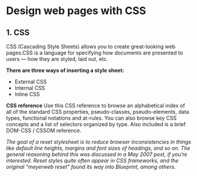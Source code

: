 # Design web pages with CSS
## 1. CSS
CSS (Cascading Style Sheets) allows you to create great-looking web pages.CSS is a language for specifying how documents are presented to users — how they are styled, laid out, etc.

**There are three ways of inserting a style sheet:**
+ External CSS
+ Internal CSS
+ Inline CSS

**CSS reference**
Use this CSS reference to browse an alphabetical index of all of the standard CSS properties, pseudo-classes, pseudo-elements, data types, functional notations and at-rules. You can also browse key CSS concepts and a list of selectors organized by type. Also included is a brief DOM-CSS / CSSOM reference.

*The goal of a reset stylesheet is to reduce browser inconsistencies in things like default line heights, margins and font sizes of headings, and so on. The general reasoning behind this was discussed in a May 2007 post, if you're interested. Reset styles quite often appear in CSS frameworks, and the original "meyerweb reset" found its way into Blueprint, among others.*
